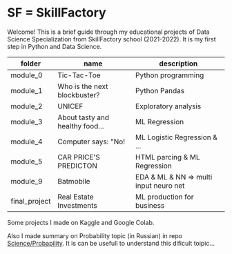 # SF = SkillFactory

Welcome! This is a brief guide through my educational projects of Data Science Specialization from SkillFactory school (2021-2022). 
It is my first step in Python and Data Science.   

folder | name | description | 
-------|------|-------------|
module_0 | Tic-Tac-Toe | Python programming |
module_1 | Who is the next blockbuster? | Python Pandas |
module_2 | UNICEF | Exploratory analysis |
module_3 | About tasty and healthy food... | ML Regression |
module_4 | Computer says: "No! | ML Logistic Regression & ... |
module_5 | CAR PRICE'S PREDICTON | HTML parcing & ML Regression |
module_9 | Batmobile | EDA & ML & NN => multi input neuro net|
final_project| Real Estate Investments| ML production for business |

Some projects I made on Kaggle and Google Colab.   

Also I made summary on Probability topic (in Russian) in repo [Science/Probapility](https://github.com/SergeiKroupen/Science/tree/main/Probapility). 
It is can be usefull to understand this dificult toipic...
